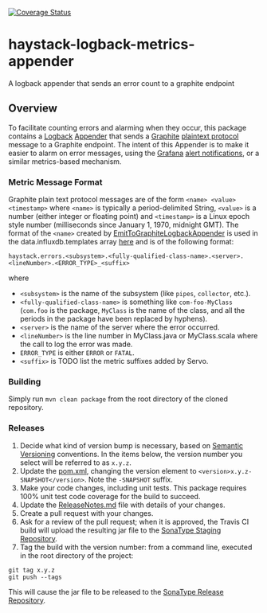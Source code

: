 [![Coverage Status](https://coveralls.io/repos/github/ExpediaDotCom/haystack-logback-metrics-appender/badge.svg?branch=master)](https://coveralls.io/github/ExpediaDotCom/haystack-logback-metrics-appender?branch=master)
# haystack-logback-metrics-appender
A logback appender that sends an error count to a graphite endpoint

## Overview
To facilitate counting errors and alarming when they occur, this package contains a
[Logback](https://logback.qos.ch/)
[Appender](https://logback.qos.ch/apidocs/ch/qos/logback/core/Appender.html)
that sends a [Graphite](https://graphiteapp.org/)
[plaintext protocol](http://graphite.readthedocs.io/en/latest/feeding-carbon.html#the-plaintext-protocol)
message to a Graphite endpoint. The intent of this Appender is to make it easier to alarm on error messages,
using the [Grafana](https://grafana.com/) [alert notifications](http://docs.grafana.org/alerting/notifications/),
or a similar metrics-based mechanism.

### Metric Message Format
Graphite plain text protocol messages are of the form `<name> <value> <timestamp>` where `<name>` is typically a
period-delimited String, `<value>` is a number (either integer or floating point) and `<timestamp>` is a Linux epoch
style number (milliseconds since January 1, 1970, midnight GMT). The format of the `<name>` created by
[EmitToGraphiteLogbackAppender](https://github.com/ExpediaDotCom/haystack-logback-metrics-appender/blob/master/src/main/java/com/expedia/www/haystack/metrics/appenders/logback/EmitToGraphiteLogbackAppender.java)
is used in the data.influxdb.templates array [here](https://github.com/ExpediaDotCom/haystack/blob/master/deployment/k8s/addons/1.6/monitoring/influxdb.yaml#L91)
and is of the following format:

```haystack.errors.<subsystem>.<fully-qualified-class-name>.<server>.<lineNumber>.<ERROR_TYPE>_<suffix>```

where 
* `<subsystem>` is the name of the subsystem (like `pipes`, `collector`, etc.).
* `<fully-qualified-class-name>` is something like `com-foo-MyClass` (`com.foo` is the package, `MyClass` is the name of
the class, and all the periods in the package have been replaced by hyphens).
* `<server>` is the name of the server where the error occurred.
* `<lineNumber>` is the line number in MyClass.java or MyClass.scala where the call to log the error was made.
* `ERROR_TYPE` is either `ERROR` or `FATAL`.
* `<suffix>` is TODO list the metric suffixes added by Servo.

### Building
Simply run `mvn clean package` from the root directory of the cloned repository.

### Releases
1. Decide what kind of version bump is necessary, based on [Semantic Versioning](http://semver.org/) conventions.
In the items below, the version number you select will be referred to as `x.y.z`.
2. Update the [pom.xml](https://github.com/ExpediaDotCom/haystack-logback-metrics-appender/blob/master/pom.xml),
changing the version element to `<version>x.y.z-SNAPSHOT</version>`. Note the `-SNAPSHOT` suffix.
3. Make your code changes, including unit tests. This package requires 100% unit test code coverage for the build to 
succeed.
4. Update the
[ReleaseNotes.md]((https://github.com/ExpediaDotCom/haystack-logback-metrics-appender/blob/master/ReleaseNotes.md))
file with details of your changes.
5. Create a pull request with your changes.
6. Ask for a review of the pull request; when it is approved, the Travis CI build will upload the resulting jar file
to the [SonaType Staging Repository](https://oss.sonatype.org/#stagingRepositories).
7. Tag the build with the version number: from a command line, executed in the root directory of the project:
```
git tag x.y.z
git push --tags
```
This will cause the jar file to be released to the 
[SonaType Release Repository](https://oss.sonatype.org/#nexus-search;quick~haystack-logback-metrics-appender).